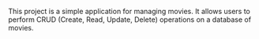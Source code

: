 This project is a simple application for managing movies. It allows users to perform CRUD (Create, Read, Update, Delete) operations on a database of movies.
